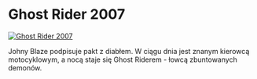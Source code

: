 Ghost Rider 2007 
=============
[![Ghost Rider 2007 ](http://vidos.pl/images/player.gif)](http://vidos.pl/ghost-rider-2007)

 Johny Blaze podpisuje pakt z diabłem. W ciągu dnia jest znanym kierowcą motocyklowym, a nocą staje się Ghost Riderem - łowcą zbuntowanych demonów.
